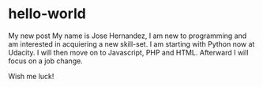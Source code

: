 # hello-world
My new post
My name is Jose Hernandez, I am new to programming and am interested in acquiering a new skill-set.  I am starting with Python now at Udacity.  I will then move on to Javascript, PHP and HTML.  Afterward I will focus on a job change.  

Wish me luck!

